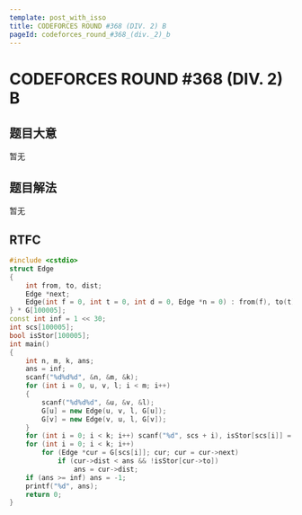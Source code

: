 ```yaml
---
template: post_with_isso
title: CODEFORCES ROUND #368 (DIV. 2) B
pageId: codeforces_round_#368_(div._2)_b
---
```


# CODEFORCES ROUND #368 (DIV. 2) B
<span id="poem"></span><script>$(function(){$.ajax('/api/poem?rnd='+Date.now()+Math.random()).done(function(data){$('#poem').text(data);});});</script>
## 题目大意
暂无

## 题目解法
暂无

## RTFC

```cpp
#include <cstdio>
struct Edge
{
    int from, to, dist;
    Edge *next;
    Edge(int f = 0, int t = 0, int d = 0, Edge *n = 0) : from(f), to(t), dist(d), next(n) {}
} * G[100005];
const int inf = 1 << 30;
int scs[100005];
bool isStor[100005];
int main()
{
    int n, m, k, ans;
    ans = inf;
    scanf("%d%d%d", &n, &m, &k);
    for (int i = 0, u, v, l; i < m; i++)
    {
        scanf("%d%d%d", &u, &v, &l);
        G[u] = new Edge(u, v, l, G[u]);
        G[v] = new Edge(v, u, l, G[v]);
    }
    for (int i = 0; i < k; i++) scanf("%d", scs + i), isStor[scs[i]] = true;
    for (int i = 0; i < k; i++)
        for (Edge *cur = G[scs[i]]; cur; cur = cur->next)
            if (cur->dist < ans && !isStor[cur->to])
                ans = cur->dist;
    if (ans >= inf) ans = -1;
    printf("%d", ans);
    return 0;
}
```
<div id="__comment"></div>
